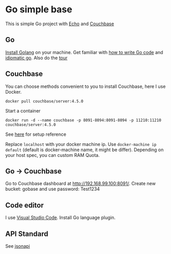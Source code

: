 
# Go simple base

This is simple Go project with [Echo](https://echo.labstack.com) and [Couchbase](http://www.couchbase.com/)

## Go

[Install Golang](https://golang.org/doc/install) on your machine. Get familiar with [how to write Go code](https://golang.org/doc/code.html) and [idiomatic go](https://golang.org/doc/effective_go.html). Also do the [tour](https://tour.golang.org/)

## Couchbase

You can choose methods convenient to you to install Couchbase, here I use Docker.

```
docker pull couchbase/server:4.5.0
```

Start a container

```
docker run -d --name couchbase -p 8091-8094:8091-8094 -p 11210:11210 couchbase/server:4.5.0
```

See [here](https://github.com/couchbase/docker/tree/master/enterprise/couchbase-server/4.5.0) for setup reference

Replace `localhost` with your docker machine ip. Use `docker-machine ip default` (default is docker-machine name, it might be differ). Depending on your host spec, you can custom RAM Quota. 

## Go -> Couchbase

Go to Couchbase dashboard at http://192.168.99.100:8091/. Create new bucket: gobase and use password: Test1234

## Code editor

I use [Visual Studio Code](https://code.visualstudio.com/). Install Go language plugin. 

## API Standard

See [jsonapi](http://jsonapi.org/)
